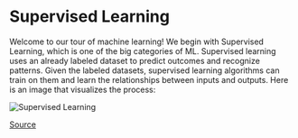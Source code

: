 # Supervised Learning

Welcome to our tour of machine learning! We begin with Supervised Learning, which is one of the big categories of ML. Supervised learning uses an already labeled dataset to predict outcomes and recognize patterns. Given the labeled datasets, supervised learning algorithms can train on them and learn the relationships between inputs and outputs. Here is an image that visualizes the process:


![Supervised Learning](https://cdn.educba.com/academy/wp-content/uploads/2019/08/What-is-supervised-learning.jpg)

[Source](https://www.educba.com/what-is-supervised-learning/)

